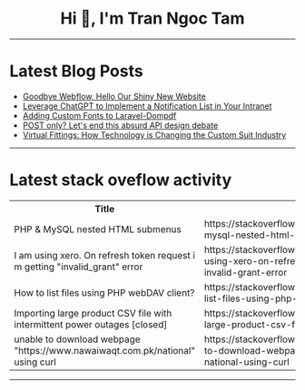 <h1 align="center">Hi 👋, I'm Tran Ngoc Tam</h1>

---

# Latest Blog Posts 
<!-- BLOG-POST-LIST:START -->
- [Goodbye Webflow, Hello Our Shiny New Website](https://dev.to/zerodays/goodbye-webflow-hello-our-shiny-new-website-1m31)
- [Leverage ChatGPT to Implement a Notification List in Your Intranet](https://dev.to/jaloplo/leverage-chatgpt-to-implement-a-notification-list-in-your-intranet-56k6)
- [Adding Custom Fonts to Laravel-Dompdf](https://dev.to/rafaelogic/adding-custom-fonts-to-laravel-dompdf-4na8)
- [POST only? Let&#39;s end this absurd API design debate](https://dev.to/logto/post-only-lets-end-this-absurd-api-design-debate-3a0k)
- [Virtual Fittings: How Technology is Changing the Custom Suit Industry](https://dev.to/haroon_ch_d5802dded29606b/virtual-fittings-how-technology-is-changing-the-custom-suit-industry-3l82)
<!-- BLOG-POST-LIST:END -->

---

# Latest stack oveflow activity
<table>
  <tr><th>Title</th><th>Link</th></tr>
  <!-- STACKOVERFLOW:START --><tr><td>PHP &amp; MySQL nested HTML submenus</td><td>https://stackoverflow.com/questions/78781838/php-mysql-nested-html-submenus</td></tr><tr><td>I am using xero. On refresh token request i m getting &quot;invalid_grant&quot; error</td><td>https://stackoverflow.com/questions/78781771/i-am-using-xero-on-refresh-token-request-i-m-getting-invalid-grant-error</td></tr><tr><td>How to list files using PHP webDAV client?</td><td>https://stackoverflow.com/questions/78781742/how-to-list-files-using-php-webdav-client</td></tr><tr><td>Importing large product CSV file with intermittent power outages [closed]</td><td>https://stackoverflow.com/questions/78781658/importing-large-product-csv-file-with-intermittent-power-outages</td></tr><tr><td>unable to download webpage &quot;https://www.nawaiwaqt.com.pk/national&quot; using curl</td><td>https://stackoverflow.com/questions/78781594/unable-to-download-webpage-https-www-nawaiwaqt-com-pk-national-using-curl</td></tr><!-- STACKOVERFLOW:END -->
</table>

---


